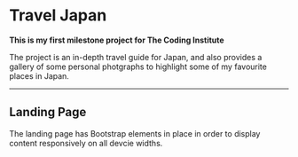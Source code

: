 # Travel Japan

**This is my first milestone project for The Coding Institute**

The project is an in-depth travel guide for Japan, and also provides a gallery of some personal photgraphs to highlight some of my favourite places in Japan.

<hr>

## Landing Page

The landing page has Bootstrap elements in place in order to display content responsively on all devcie widths.